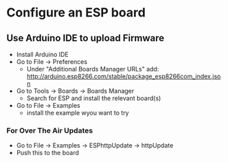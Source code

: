 # Configure an ESP board 
  
## Use Arduino IDE to upload Firmware 
* Install Arduino IDE
* Go to File -> Preferences
  * Under "Additional Boards Manager URLs" add: http://arduino.esp8266.com/stable/package_esp8266com_index.json
* Go to Tools -> Boards -> Boards Manager 
  * Search for ESP and install the relevant board(s)
* Go to File -> Examples 
  * install the example wyou want to try


### For Over The Air Updates
* Go to File -> Examples -> ESPhttpUpdate -> httpUpdate
* Push this to the board 
